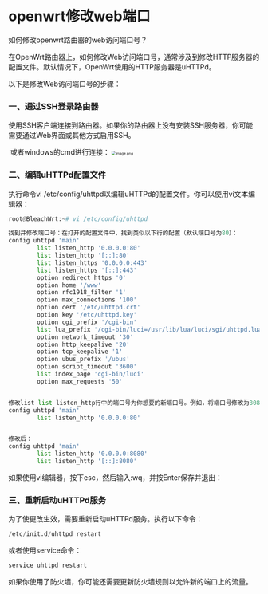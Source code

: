 # openwrt修改web端口



如何修改openwrt路由器的web访问端口号？

在OpenWrt路由器上，如何修改Web访问端口号，通常涉及到修改HTTP服务器的配置文件。默认情况下，OpenWrt使用的HTTP服务器是uHTTPd。

以下是修改Web访问端口号的步骤：

### **一、通过SSH登录路由器**

​		使用SSH客户端连接到路由器。如果你的路由器上没有安装SSH服务器，你可能需要通过Web界面或其他方式启用SSH。

​		或者windows的cmd进行连接：
<img src="https://cdn.nlark.com/yuque/0/2024/png/40407567/1711723240736-f9ffff81-315f-4dfb-a5b7-cffceb921d83.png#averageHue=%23222120&clientId=u281f42a2-d720-4&from=paste&id=u39df5c89&originHeight=639&originWidth=1120&originalType=url&ratio=1.25&rotation=0&showTitle=false&size=97442&status=done&style=none&taskId=u548cc994-7357-4b2e-bc7b-ac0861be9ff&title=" alt="image.png" style="zoom: 50%;" />

### **二、编辑uHTTPd配置文件**

执行命令vi /etc/config/uhttpd以编辑uHTTPd的配置文件。你可以使用vi文本编辑器：

```python
root@BleachWrt:~# vi /etc/config/uhttpd

找到并修改端口号：在打开的配置文件中，找到类似以下行的配置（默认端口号为80）：
config uhttpd 'main'
        list listen_http '0.0.0.0:80'
        list listen_http '[::]:80'
        list listen_https '0.0.0.0:443'
        list listen_https '[::]:443'
        option redirect_https '0'
        option home '/www'
        option rfc1918_filter '1'
        option max_connections '100'
        option cert '/etc/uhttpd.crt'
        option key '/etc/uhttpd.key'
        option cgi_prefix '/cgi-bin'
        list lua_prefix '/cgi-bin/luci=/usr/lib/lua/luci/sgi/uhttpd.lua'
        option network_timeout '30'
        option http_keepalive '20'
        option tcp_keepalive '1'
        option ubus_prefix '/ubus'
        option script_timeout '3600'
        list index_page 'cgi-bin/luci'
        option max_requests '50'


修改list list listen_http行中的端口号为你想要的新端口号。例如，将端口号修改为8080：
config uhttpd 'main'
        list listen_http '0.0.0.0:80'


修改后：
config uhttpd 'main'
        list listen_http '0.0.0.0:8080'
        list listen_http '[::]:8080'
```
如果使用vi编辑器，按下esc，然后输入:wq，并按Enter保存并退出：

### **三、重新启动uHTTPd服务**

为了使更改生效，需要重新启动uHTTPd服务。执行以下命令：

```python
/etc/init.d/uhttpd restart 
```
或者使用service命令：
```python
service uhttpd restart 
```
如果你使用了防火墙，你可能还需要更新防火墙规则以允许新的端口上的流量。
